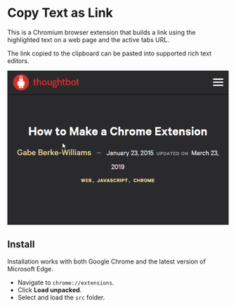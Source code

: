 # Copy Text as Link

This is a Chromium browser extension that builds a link using the highlighted text on a web page and the active tabs URL.

The link copied to the clipboard can be pasted into supported rich text editors.

![Demo](./res/demo.gif)

## Install

Installation works with both Google Chrome and the latest version of Microsoft Edge.

- Navigate to `chrome://extensions`.
- Click **Load unpacked**.
- Select and load the `src` folder.
